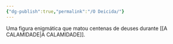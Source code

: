 ```yaml
---
{"dg-publish":true,"permalink":"/O Deicida/"}
---
```


Uma figura enigmática que matou centenas de deuses durante [[A CALAMIDADE\|A CALAMIDADE]].
